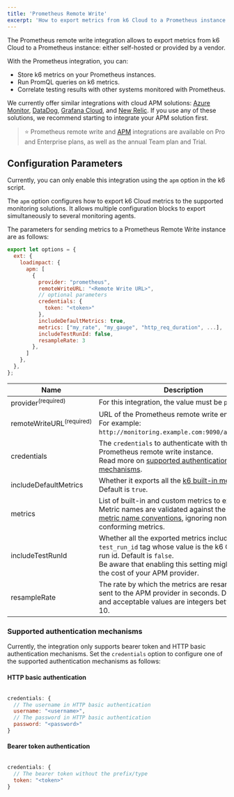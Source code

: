 ```yaml
---
title: 'Prometheus Remote Write'
excerpt: 'How to export metrics from k6 Cloud to a Prometheus instance using the Prometheus Remote Write integration'
---
```


The Prometheus remote write integration allows to export metrics from k6 Cloud to a Prometheus instance: either self-hosted or provided by a vendor.

With the Prometheus integration, you can: 

- Store k6 metrics on your Prometheus instances.
- Run PromQL queries on k6 metrics.
- Correlate testing results with other systems monitored with Prometheus.


We currently offer similar integrations with cloud APM solutions: [Azure Monitor](/cloud/integrations/cloud-apm/azure-monitor/), [DataDog](/cloud/integrations/cloud-apm/datadog/), [Grafana Cloud](/cloud/integrations/cloud-apm/grafana-cloud/), and [New Relic](/cloud/integrations/cloud-apm/new-relic/). If you use any of these solutions, we recommend starting to integrate your APM solution first.




> ⭐️ Prometheus remote write and [APM](/cloud/integrations/cloud-apm/) integrations are available on Pro and Enterprise plans, as well as the annual Team plan and Trial.

## Configuration Parameters

Currently, you can only enable this integration using the `apm` option in the k6 script.

The `apm` option configures how to export k6 Cloud metrics to the supported monitoring solutions. It allows multiple configuration blocks to export simultaneously to several monitoring agents.

The parameters for sending metrics to a Prometheus Remote Write instance are as follows:


```javascript
export let options = {
  ext: {
    loadimpact: {
      apm: [
        {
          provider: "prometheus",
          remoteWriteURL: "<Remote Write URL>", 
          // optional parameters
          credentials: {
            token: "<token>"
          },
          includeDefaultMetrics: true,
          metrics: ["my_rate", "my_gauge", "http_req_duration", ...],
          includeTestRunId: false,
          resampleRate: 3
        },
      ]
    },
  },
};
```


| Name                    | Description                                                                                                                                                                                                                                                                                   |
| ----------------------- | --------------------------------------------------------------------------------------------------------------------------------------------------------------------------------------------------------------------------------------------------------------------------------------------- |
| provider<sup>(required)</sup>            | For this integration, the value must be `prometheus`.
| remoteWriteURL<sup>(required)</sup>        | URL of the Prometheus remote write endpoint. <br/> For example: `http://monitoring.example.com:9090/api/v1/write`.                                                                                                |
| credentials           | The `credentials` to authenticate with the Prometheus remote write instance. <br/> Read more on [supported authentication mechanisms](#supported-authentication-mechanisms). |
| includeDefaultMetrics | Whether it exports all the [k6 built-in metrics](https://k6.io/docs/using-k6/metrics/). Default is `true`. |
| metrics               | List of built-in and custom metrics to export. <br/> Metric names are validated against the [Prometheus metric name conventions](https://prometheus.io/docs/concepts/data_model/#metric-names-and-labels), ignoring  non-conforming metrics.                                      |
| includeTestRunId      | Whether all the exported metrics include a `test_run_id` tag whose value is the k6 Cloud test run id. Default is `false`. <br/> Be aware that enabling this setting might increase the cost of your APM provider. |
| resampleRate          | The rate by which the metrics are resampled and sent to the APM provider in seconds. Default is 3 and acceptable values are integers between 1 and 10. |

### Supported authentication mechanisms

Currently, the integration only supports bearer token and HTTP basic authentication mechanisms. Set the `credentials` option to configure one of the supported authentication mechanisms as follows:

#### HTTP basic authentication

```javascript

credentials: {
  // The username in HTTP basic authentication
  username: "<username>",
  // The password in HTTP basic authentication
  password: "<password>"
}

```

#### Bearer token authentication

```javascript

credentials: {
  // The bearer token without the prefix/type
  token: "<token>"
}

```
